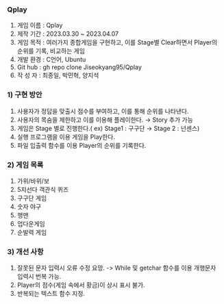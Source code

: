 ### Qplay
1. 게임 이름 : Qplay
2. 제작 기간 : 2023.03.30 ~ 2023.04.07
3. 게임 목적 : 여러가지 종합게임을 구현하고, 이를 Stage별 Clear하면서 Player의 순위를 기록, 비교하는 게임
4. 개발 환경 : C언어, Ubuntu
5. Git hub : gh repo clone Jiseokyang95/Qplay
6. 작 성 자 : 최종일, 박민혁, 양지석

### 1) 구현 방안

1. 사용자가 정답을 맞출시 점수를 부여하고, 이를 통해 순위를 나타낸다.
2. 사용자의 목숨을 제한하고 이를 이용해 플레이한다. → Story 추가 가능
3. 게임은 Stage 별로 진행한다.( ex) Stage1 : 구구단 → Stage 2 : 넌센스)
4. 실행 프로그램을 이용 게임을 Play한다.
5. 파일 입출력 함수를 이용 Player의 순위를 기록한다.

### 2) 게임 목록

1. 가위/바위/보
2. 5지선다 객관식 퀴즈
3. 구구단 게임
4. 숫자 야구
5. 행맨
6. 업다운게임
7. 순발력 게임

### 3) 개선 사항

1. 잘못된 문자 입력시 오류 수정 요망.
   -> While 및 getchar 함수를 이용 개행문자 입력시 번복 가능.
2. Player의 점수(게임 속에서 황금)이 상시 표시 불가.
3. 반복되는 텍스트 함수 지정.
